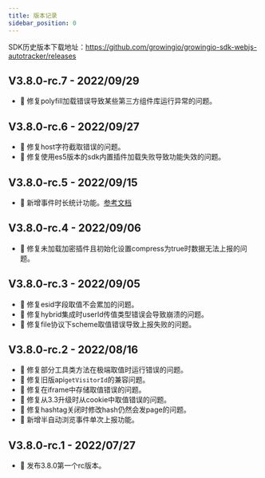 ```yaml
---
title: 版本记录
sidebar_position: 0
---
```


SDK历史版本下载地址：<https://github.com/growingio/growingio-sdk-webjs-autotracker/releases>

## V3.8.0-rc.7 - 2022/09/29

* 🐞 修复polyfill加载错误导致某些第三方组件库运行异常的问题。

## V3.8.0-rc.6 - 2022/09/27

* 🐞 修复host字符截取错误的问题。
* 🐞 修复使用es5版本的sdk内置插件加载失败导致功能失效的问题。

## V3.8.0-rc.5 - 2022/09/15

* 🎉 新增事件时长统计功能。[参考文档](/docs/webjs/3.8/commonlyApi#事件时长统计)

## V3.8.0-rc.4 - 2022/09/06

* 🐞 修复未加载加密插件且初始化设置compress为true时数据无法上报的问题。

## V3.8.0-rc.3 - 2022/09/05

* 🐞 修复esid字段取值不会累加的问题。
* 🐞 修复hybrid集成时userId传值类型错误会导致崩溃的问题。
* 🐞 修复file协议下scheme取值错误导致上报失败的问题。

## V3.8.0-rc.2 - 2022/08/16

* 🐞 修复部分工具类方法在极端取值时运行错误的问题。
* 🐞 修复旧版api`getVisitorId`的兼容问题。
* 🐞 修复在iframe中存储取值错误的问题。
* 🐞 修复从3.3升级时从cookie中取值错误的问题。
* 🐞 修复hashtag关闭时修改hash仍然会发page的问题。
* 🎉 新增半自动浏览事件单次上报功能。

## V3.8.0-rc.1 - 2022/07/27

* 🎉 发布3.8.0第一个rc版本。
